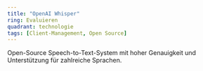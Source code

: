 ```yaml
---
title: "OpenAI Whisper"
ring: Evaluieren
quadrant: technologie
tags: [Client-Management, Open Source]
---
```


Open-Source Speech-to-Text-System mit hoher Genauigkeit und Unterstützung für zahlreiche Sprachen.
